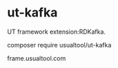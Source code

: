 # ut-kafka
UT framework extension:RDKafka.

composer require usualtool/ut-kafka

frame.usualtool.com

